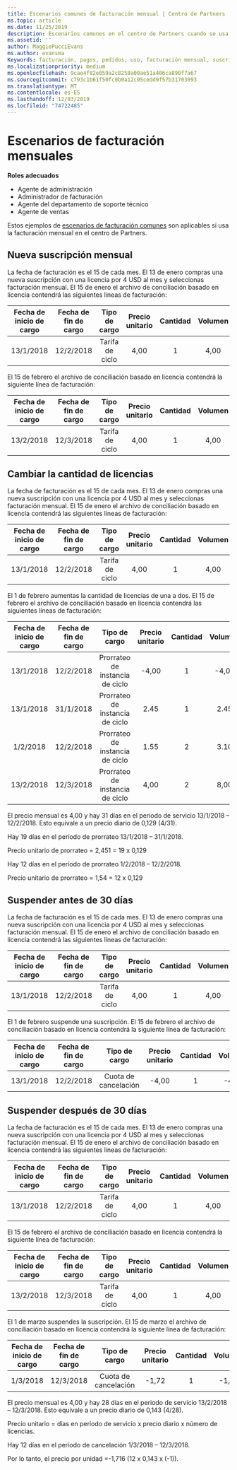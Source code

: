 ```yaml
---
title: Escenarios comunes de facturación mensual | Centro de Partners
ms.topic: article
ms.date: 11/25/2019
description: Escenarios comunes en el centro de Partners cuando se usa la facturación mensual (como agregar nuevas suscripciones, cambiar la cantidad de licencias y suspender suscripciones).
ms.assetid: ''
author: MaggiePucciEvans
ms.author: evansma
Keywords: facturación, pagos, pedidos, uso, facturación mensual, suscripciones, archivo de conciliación
ms.localizationpriority: medium
ms.openlocfilehash: 9cae4f82e059a2c8258a00ae51a406ca890f7a67
ms.sourcegitcommit: c793c1b61f50fc0b0a12c95cedd9f57b31703093
ms.translationtype: MT
ms.contentlocale: es-ES
ms.lasthandoff: 12/03/2019
ms.locfileid: "74722485"
---
```

# <a name="monthly-billing-scenarios"></a>Escenarios de facturación mensuales

**Roles adecuados**

- Agente de administración
- Administrador de facturación
- Agente del departamento de soporte técnico
- Agente de ventas

Estos ejemplos de [escenarios de facturación comunes](common-billing-scenarios.md) son aplicables si usa la facturación mensual en el centro de Partners.

## <a name="new-monthly-subscription"></a>Nueva suscripción mensual

La fecha de facturación es el 15 de cada mes. El 13 de enero compras una nueva suscripción con una licencia por 4 USD al mes y seleccionas facturación mensual. El 15 de enero el archivo de conciliación basado en licencia contendrá las siguientes líneas de facturación:

|Fecha de inicio de cargo |Fecha de fin de cargo |Tipo de cargo |Precio unitario |Cantidad |Volumen |
|       :---:      |    :---:       | :---:      |:---:      |:---:    |:---:  |
|13/1/2018         |12/2/2018    |Tarifa de ciclo   |4,00       |1        |4,00 |

El 15 de febrero el archivo de conciliación basado en licencia contendrá la siguiente línea de facturación:

|Fecha de inicio de cargo |Fecha de fin de cargo |Tipo de cargo |Precio unitario |Cantidad |Volumen |
|       :---:      |    :---:       | :---:      |:---:      |:---:    |:---:  |
|13/2/2018         |12/3/2018    |Tarifa de ciclo   |4,00       |1        |4,00 |

## <a name="change-license-quantity"></a>Cambiar la cantidad de licencias

La fecha de facturación es el 15 de cada mes. El 13 de enero compras una nueva suscripción con una licencia por 4 USD al mes y seleccionas facturación mensual. El 15 de enero el archivo de conciliación basado en licencia contendrá las siguientes líneas de facturación:

|Fecha de inicio de cargo |Fecha de fin de cargo |Tipo de cargo |Precio unitario |Cantidad |Volumen |
|       :---:      |    :---:       | :---:      |:---:      |:---:    |:---:  |
|13/1/2018         |12/2/2018    |Tarifa de ciclo   |4,00       |1        |4,00    |

El 1 de febrero aumentas la cantidad de licencias de una a dos. El 15 de febrero el archivo de conciliación basado en licencia contendrá las siguientes líneas de facturación:

|Fecha de inicio de cargo |Fecha de fin de cargo |Tipo de cargo |Precio unitario |Cantidad |Volumen |
|       :---:      |    :---:       | :---:      |:---:      |:---:    |:---:  |
| 13/1/2018        |12/2/2018    |Prorrateo de instancia de ciclo   |-4,00       |1        |-4,00   |
|13/1/2018         |31/1/2018    | Prorrateo de instancia de ciclo   |2.45       |1        |2.45    |
|1/2/2018         |12/2/2018    | Prorrateo de instancia de ciclo   |1.55       |2        |3.10    |
|13/2/2018         |12/3/2018    | Prorrateo de instancia de ciclo   |4,00       |2        |8,00    |

El precio mensual es 4,00 y hay 31 días en el periodo de servicio 13/1/2018 – 12/2/2018. Esto equivale a un precio diario de 0,129 (4/31).

Hay 19 días en el período de prorrateo 13/1/2018 – 31/1/2018.

Precio unitario de prorrateo = 2,451 = 19 x 0,129

Hay 12 días en el período de prorrateo 1/2/2018 – 12/2/2018.

Precio unitario de prorrateo = 1,54 = 12 x 0,129

## <a name="suspend-before-30-days"></a>Suspender antes de 30 días

La fecha de facturación es el 15 de cada mes. El 13 de enero compras una nueva suscripción con una licencia por 4 USD al mes y seleccionas facturación mensual. El 15 de enero el archivo de conciliación basado en licencia contendrá las siguientes líneas de facturación:

|Fecha de inicio de cargo |Fecha de fin de cargo |Tipo de cargo |Precio unitario |Cantidad |Volumen |
|       :---:      |    :---:       | :---:      |:---:      |:---:    |:---:  |
|13/1/2018         |12/2/2018    |Tarifa de ciclo   |4,00       |1        |4,00    |

El 1 de febrero suspende una suscripción. El 15 de febrero el archivo de conciliación basado en licencia contendrá la siguiente línea de facturación:

|Fecha de inicio de cargo |Fecha de fin de cargo |Tipo de cargo |Precio unitario |Cantidad |Volumen |
|       :---:      |    :---:       | :---:      |:---:      |:---:    |:---:  |
13/1/2018|12/2/2018|Cuota de cancelación|-4,00|1|-4,00

## <a name="suspend-after-30-days"></a>Suspender después de 30 días

La fecha de facturación es el 15 de cada mes. El 13 de enero compras una nueva suscripción con una licencia por 4 USD al mes y seleccionas facturación mensual. El 15 de enero el archivo de conciliación basado en licencia contendrá las siguientes líneas de facturación:

|Fecha de inicio de cargo |Fecha de fin de cargo |Tipo de cargo |Precio unitario |Cantidad |Volumen |
|       :---:      |    :---:       | :---:      |:---:      |:---:    |:---:  |
13/1/2018|12/2/2018|Tarifa de ciclo|4,00|1|4,00

El 15 de febrero el archivo de conciliación basado en licencia contendrá la siguiente línea de facturación:

|Fecha de inicio de cargo |Fecha de fin de cargo |Tipo de cargo |Precio unitario |Cantidad |Volumen |
|       :---:      |    :---:       | :---:      |:---:      |:---:    |:---:  |
13/2/2018|12/3/2018|Tarifa de ciclo|4,00|1|4,00

El 1 de marzo suspendes la suscripción. El 15 de marzo el archivo de conciliación basado en licencia contendrá la siguiente línea de facturación:

|Fecha de inicio de cargo |Fecha de fin de cargo |Tipo de cargo |Precio unitario |Cantidad |Volumen |
|       :---:      |    :---:       | :---:      |:---:      |:---:    |:---:  |
1/3/2018|12/3/2018|Cuota de cancelación|-1,72|1|-1,72

El precio mensual es 4,00 y hay 28 días en el periodo de servicio 13/2/2018 – 12/3/2018. Esto equivale a un precio diario de 0,143 (4/28).

Precio unitario = días en período de servicio x precio diario x número de licencias.

Hay 12 días en el período de cancelación 1/3/2018 – 12/3/2018.

Por lo tanto, el precio por unidad =-1,716 (12 x 0,143 x (-1)).
